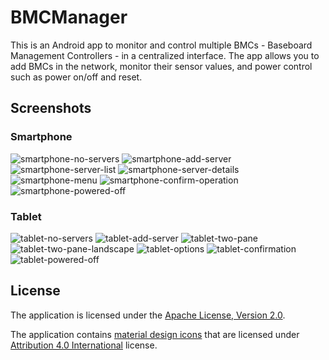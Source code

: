 BMCManager
==========

This is an Android app to monitor and control multiple BMCs - Baseboard Management Controllers - in a centralized interface.
The app allows you to add BMCs in the network, monitor their sensor values, and power control such as power on/off and reset.

## Screenshots

### Smartphone
![smartphone-no-servers](/../screenshots/screenshots/smartphone/1-no-servers.jpg?raw=true "no servers")
![smartphone-add-server](/../screenshots/screenshots/smartphone/2-add-server.jpg?raw=true "add server")
![smartphone-server-list](/../screenshots/screenshots/smartphone/3-server-list.jpg?raw=true "server list")
![smartphone-server-details](/../screenshots/screenshots/smartphone/4-server-details.jpg?raw=true "server details")
![smartphone-menu](/../screenshots/screenshots/smartphone/5-menu.jpg?raw=true "menu")
![smartphone-confirm-operation](/../screenshots/screenshots/smartphone//8-confirm-operation.jpg?raw=true "confirm operation")
![smartphone-powered-off](/../screenshots/screenshots/smartphone/9-powered-off.jpg?raw=true "powered off")

### Tablet
![tablet-no-servers](/../screenshots/screenshots/tablet/1-no-servers.jpg?raw=true "no servers")
![tablet-add-server](/../screenshots/screenshots/tablet/2-add-server.jpg?raw=true "noadd server")
![tablet-two-pane](/../screenshots/screenshots/tablet/3-two-pane.jpg?raw=true "server list")
![tablet-two-pane-landscape](/../screenshots/screenshots/tablet/4-two-pane-landscape.jpg?raw=true "server list landscape")
![tablet-options](/../screenshots/screenshots/tablet/5-options.jpg?raw=true "menu")
![tablet-confirmation](/../screenshots/screenshots/tablet/6-confirmation.jpg?raw=true "confirm operation")
![tablet-powered-off](/../screenshots/screenshots/tablet/7-powered-off.jpg?raw=true "powered off")

## License

The application is licensed under the [Apache License, Version 2.0](http://www.apache.org/licenses/LICENSE-2.0).

The application contains [material design icons](https://github.com/google/material-design-icons) that are licensed under [Attribution 4.0 International](http://creativecommons.org/licenses/by/4.0/) license.
